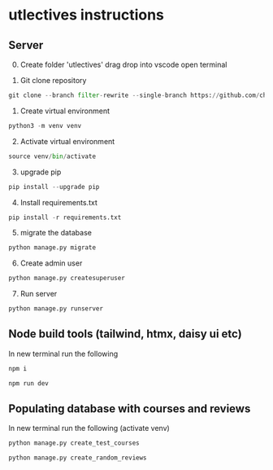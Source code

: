 # utlectives instructions

## Server

0. Create folder 'utlectives' drag drop into vscode open terminal

1. Git clone repository

```python
git clone --branch filter-rewrite --single-branch https://github.com/charmandercodes/utlectives.git . && rm -rf .git
```

1. Create virtual environment

```python
python3 -m venv venv
```
2. Activate virtual environment

```python
source venv/bin/activate
```

3. upgrade pip

```python
pip install --upgrade pip 
```

4. Install requirements.txt

```python
pip install -r requirements.txt 
```

5. migrate the database

```python
python manage.py migrate
```

6. Create admin user

```python
python manage.py createsuperuser
```

7. Run server

```python
python manage.py runserver
```


## Node build tools (tailwind, htmx, daisy ui etc)

In new terminal run the following

```python
npm i
```

```python
npm run dev 
```

## Populating database with courses and reviews

In new terminal run the following (activate venv)

```python
python manage.py create_test_courses
```

```python
python manage.py create_random_reviews
```







